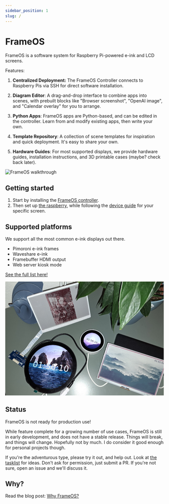 ```yaml
---
sidebar_position: 1
slug: /
---
```


# FrameOS 

FrameOS is a software system for Raspberry Pi-powered e-ink and LCD screens.

Features:

1. **Centralized Deployment:** The FrameOS Controller connects to Raspberry Pis via SSH for direct software installation.

2. **Diagram Editor**: A drag-and-drop interface to combine apps into scenes, with prebuilt blocks like "Browser screenshot", "OpenAI image", and "Calendar overlay" for you to arrange.

3. **Python Apps**: FrameOS apps are Python-based, and can be edited in the controller. Learn from and modify existing apps, then write your own.

4. **Template Repository**: A collection of scene templates for inspiration and quick deployment. It's easy to share your own.

5. **Hardware Guides**: For most supported displays, we provide hardware guides, installation instructions, and 3D printable cases (maybe? check back later).

![FrameOS walkthrough](./_img/walkthrough.gif)


## Getting started

1. Start by installing the [FrameOS controller](/installation/controller).
2. Then set up [the raspberry](/installation/raspberry), while following the [device guide](/devices) for your specific screen.


## Supported platforms

We support all the most common e-ink displays out there.

- Pimoroni e-ink frames
- Waveshare e-ink
- Framebuffer HDMI output
- Web server kiosk mode

[See the full list here!](/devices)

![FrameOS Frames](./_img/1-frames.jpg)

## Status

FrameOS is not ready for production use!

While feature complete for a growing number of use cases, FrameOS is still in early development, and does not have a stable release. Things will break, and things will change. Hopefully not by much. I do consider it good enough for personal projects though.

If you're the adventurous type, please try it out, and help out. Look at [the tasklist](https://github.com/mariusandra/frameos/issues/1) for ideas. Don't ask for permission, just submit a PR. If you're not sure, open an issue and we'll discuss it.

## Why?

Read the blog post: [Why FrameOS?](/blog/why-frameos)
